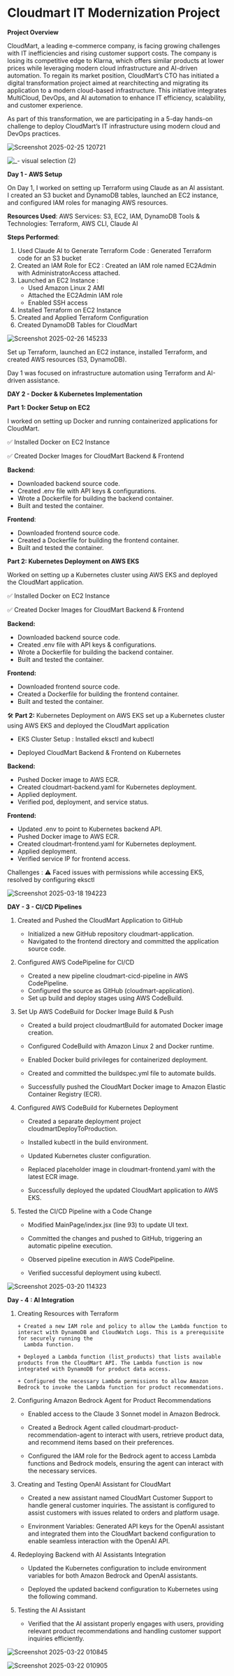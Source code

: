 # Cloudmart IT Modernization Project

**Project Overview**


CloudMart, a leading e-commerce company, is facing growing challenges with IT inefficiencies and rising customer support costs. The company is losing its competitive edge to Klarna, which offers similar products at lower prices while leveraging modern cloud infrastructure and AI-driven automation.
To regain its market position, CloudMart’s CTO has initiated a digital transformation project aimed at rearchitecting and migrating its application to a modern cloud-based infrastructure. This initiative integrates MultiCloud, DevOps, and AI automation to enhance IT efficiency, scalability, and customer experience.

As part of this transformation, we are participating in a 5-day hands-on challenge to deploy CloudMart’s IT infrastructure using modern cloud and DevOps practices. 

![Screenshot 2025-02-25 120721](https://github.com/user-attachments/assets/e77bba2c-a6d1-44c6-a262-87a1b7f9cb0e)

![_- visual selection (2)](https://github.com/user-attachments/assets/03221002-30aa-4c18-9005-bf1a02a94bdc)


**Day 1 - AWS Setup**

On Day 1, I worked on setting up Terraform using Claude as an AI assistant. I created an S3 bucket and DynamoDB tables, launched an EC2 instance, and configured IAM roles for managing AWS resources.

**Resources Used**:
AWS Services: S3, EC2, IAM, DynamoDB
Tools & Technologies: Terraform, AWS CLI, Claude AI

**Steps Performed**:
1. Used Claude AI to Generate Terraform Code : Generated Terraform code for an S3 bucket
2. Created an IAM Role for EC2 : Created an IAM role named EC2Admin with AdministratorAccess attached.
3. Launched an EC2 Instance :
     + Used Amazon Linux 2 AMI
     + Attached the EC2Admin IAM role
     + Enabled SSH access
5. Installed Terraform on EC2 Instance
6. Created and Applied Terraform Configuration
7. Created DynamoDB Tables for CloudMart

![Screenshot 2025-02-26 145233](https://github.com/user-attachments/assets/ec6c8e7e-ed83-4f31-9483-d73a7af86f0c)


Set up Terraform, launched an EC2 instance, installed Terraform, and created AWS resources (S3, DynamoDB). 

Day 1 was focused on infrastructure automation using Terraform and AI-driven assistance.




**DAY 2 - Docker & Kubernetes Implementation**

**Part 1: Docker Setup on EC2**

I worked on setting up Docker and running containerized applications for CloudMart.

✅ Installed Docker on EC2 Instance

✅ Created Docker Images for CloudMart Backend & Frontend

**Backend**:
+ Downloaded backend source code.
+ Created .env file with API keys & configurations.
+ Wrote a Dockerfile for building the backend container.
+ Built and tested the container.

**Frontend**:
+ Downloaded frontend source code.
+ Created a Dockerfile for building the frontend container.
+ Built and tested the container.

**Part 2: Kubernetes Deployment on AWS EKS**

Worked on setting up a Kubernetes cluster using AWS EKS and deployed the CloudMart application.

✅ Installed Docker on EC2 Instance

✅ Created Docker Images for CloudMart Backend & Frontend

**Backend:**

+ Downloaded backend source code.
+ Created .env file with API keys & configurations.
+ Wrote a Dockerfile for building the backend container.
+ Built and tested the container.

**Frontend:**

+ Downloaded frontend source code.
+ Created a Dockerfile for building the frontend container.
+ Built and tested the container.


🛠️ **Part 2:** Kubernetes Deployment on AWS EKS
set up a Kubernetes cluster using AWS EKS and deployed the CloudMart application

+ EKS Cluster Setup : Installed eksctl and kubectl
  
+ Deployed CloudMart Backend & Frontend on Kubernetes

**Backend:**

+ Pushed Docker image to AWS ECR.
+ Created cloudmart-backend.yaml for Kubernetes deployment.
+ Applied deployment.
+ Verified pod, deployment, and service status.

**Frontend:**

+ Updated .env to point to Kubernetes backend API.
+ Pushed Docker image to AWS ECR.
+ Created cloudmart-frontend.yaml for Kubernetes deployment.
+ Applied deployment.
+ Verified service IP for frontend access.


Challenges : ⚠️ Faced issues with permissions while accessing EKS, resolved by configuring eksctl

![Screenshot 2025-03-18 194223](https://github.com/user-attachments/assets/d65adc27-ed24-4fef-afd9-29ed56fc01e8)

**DAY - 3 - CI/CD Pipelines**

1. Created and Pushed the CloudMart Application to GitHub
   
    + Initialized a new GitHub repository cloudmart-application.
    + Navigated to the frontend directory and committed the application source code.

2. Configured AWS CodePipeline for CI/CD
    + Created a new pipeline cloudmart-cicd-pipeline in AWS CodePipeline.
    + Configured the source as GitHub (cloudmart-application).
    + Set up build and deploy stages using AWS CodeBuild.

3.  Set Up AWS CodeBuild for Docker Image Build & Push
   
    + Created a build project cloudmartBuild for automated Docker image creation.

    + Configured CodeBuild with Amazon Linux 2 and Docker runtime.

    + Enabled Docker build privileges for containerized deployment.

    + Created and committed the buildspec.yml file to automate builds.

    + Successfully pushed the CloudMart Docker image to Amazon Elastic Container Registry (ECR).

4. Configured AWS CodeBuild for Kubernetes Deployment
   
    + Created a separate deployment project cloudmartDeployToProduction.

    + Installed kubectl in the build environment.

    + Updated Kubernetes cluster configuration.

    + Replaced placeholder image in cloudmart-frontend.yaml with the latest ECR image.

    + Successfully deployed the updated CloudMart application to AWS EKS.

5. Tested the CI/CD Pipeline with a Code Change
   
    + Modified MainPage/index.jsx (line 93) to update UI text.

    + Committed the changes and pushed to GitHub, triggering an automatic pipeline execution.

    + Observed pipeline execution in AWS CodePipeline.

    + Verified successful deployment using kubectl.


![Screenshot 2025-03-20 114323](https://github.com/user-attachments/assets/141c732e-5a39-456b-9e76-4139758a576e)


**Day - 4 : AI Integration**

1. Creating Resources with Terraform
   
       + Created a new IAM role and policy to allow the Lambda function to interact with DynamoDB and CloudWatch Logs. This is a prerequisite for securely running the 
         Lambda function.
   
       + Deployed a Lambda function (list_products) that lists available products from the CloudMart API. The Lambda function is now integrated with DynamoDB for product data access.

       + Configured the necessary Lambda permissions to allow Amazon Bedrock to invoke the Lambda function for product recommendations.

2. Configuring Amazon Bedrock Agent for Product Recommendations

      + Enabled access to the Claude 3 Sonnet model in Amazon Bedrock.

      + Created a Bedrock Agent called cloudmart-product-recommendation-agent to interact with users, retrieve product data, and recommend items based on their preferences.

      + Configured the IAM role for the Bedrock agent to access Lambda functions and Bedrock models, ensuring the agent can interact with the necessary services.

3. Creating and Testing OpenAI Assistant for CloudMart

     +  Created a new assistant named CloudMart Customer Support to handle general customer inquiries. The assistant is configured to assist customers with issues related to orders and platform usage.
       
     +  Environment Variables: Generated API keys for the OpenAI assistant and integrated them into the CloudMart backend configuration to enable seamless interaction with the OpenAI API.

4. Redeploying Backend with AI Assistants Integration

     + Updated the Kubernetes configuration to include environment variables for both Amazon Bedrock and OpenAI assistants.
  
     + Deployed the updated backend configuration to Kubernetes using the following command.
  
5. Testing the AI Assistant

     + Verified that the AI assistant properly engages with users, providing relevant product recommendations and handling customer support inquiries efficiently.
  
![Screenshot 2025-03-22 010845](https://github.com/user-attachments/assets/42af7f16-a049-4741-96a6-1794f735f75e)

![Screenshot 2025-03-22 010905](https://github.com/user-attachments/assets/86c31920-a75a-46c0-9bcd-8653194fe07b)










